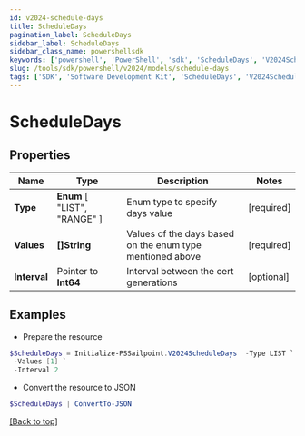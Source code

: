 ```yaml
---
id: v2024-schedule-days
title: ScheduleDays
pagination_label: ScheduleDays
sidebar_label: ScheduleDays
sidebar_class_name: powershellsdk
keywords: ['powershell', 'PowerShell', 'sdk', 'ScheduleDays', 'V2024ScheduleDays'] 
slug: /tools/sdk/powershell/v2024/models/schedule-days
tags: ['SDK', 'Software Development Kit', 'ScheduleDays', 'V2024ScheduleDays']
---
```



# ScheduleDays

## Properties

Name | Type | Description | Notes
------------ | ------------- | ------------- | -------------
**Type** |   **Enum** [  "LIST",    "RANGE" ] | Enum type to specify days value | [required]
**Values** |  **[]String** | Values of the days based on the enum type mentioned above | [required]
**Interval** |  Pointer to **Int64** | Interval between the cert generations | [optional] 

## Examples

- Prepare the resource
```powershell
$ScheduleDays = Initialize-PSSailpoint.V2024ScheduleDays  -Type LIST `
 -Values [1] `
 -Interval 2
```

- Convert the resource to JSON
```powershell
$ScheduleDays | ConvertTo-JSON
```


[[Back to top]](#) 

